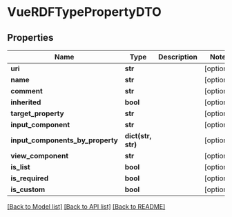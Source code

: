 # VueRDFTypePropertyDTO

## Properties
Name | Type | Description | Notes
------------ | ------------- | ------------- | -------------
**uri** | **str** |  | [optional] 
**name** | **str** |  | [optional] 
**comment** | **str** |  | [optional] 
**inherited** | **bool** |  | [optional] 
**target_property** | **str** |  | [optional] 
**input_component** | **str** |  | [optional] 
**input_components_by_property** | **dict(str, str)** |  | [optional] 
**view_component** | **str** |  | [optional] 
**is_list** | **bool** |  | [optional] 
**is_required** | **bool** |  | [optional] 
**is_custom** | **bool** |  | [optional] 

[[Back to Model list]](../README.md#documentation-for-models) [[Back to API list]](../README.md#documentation-for-api-endpoints) [[Back to README]](../README.md)


